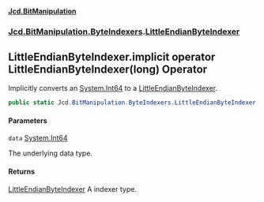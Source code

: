 #### [Jcd.BitManipulation](index.md 'index')
### [Jcd.BitManipulation.ByteIndexers](Jcd.BitManipulation.ByteIndexers.md 'Jcd.BitManipulation.ByteIndexers').[LittleEndianByteIndexer](Jcd.BitManipulation.ByteIndexers.LittleEndianByteIndexer.md 'Jcd.BitManipulation.ByteIndexers.LittleEndianByteIndexer')

## LittleEndianByteIndexer.implicit operator LittleEndianByteIndexer(long) Operator

Implicitly converts an [System.Int64](https://docs.microsoft.com/en-us/dotnet/api/System.Int64 'System.Int64') to a [LittleEndianByteIndexer](Jcd.BitManipulation.ByteIndexers.LittleEndianByteIndexer.md 'Jcd.BitManipulation.ByteIndexers.LittleEndianByteIndexer').

```csharp
public static Jcd.BitManipulation.ByteIndexers.LittleEndianByteIndexer implicit operator LittleEndianByteIndexer(long data);
```
#### Parameters

<a name='Jcd.BitManipulation.ByteIndexers.LittleEndianByteIndexer.op_ImplicitJcd.BitManipulation.ByteIndexers.LittleEndianByteIndexer(long).data'></a>

`data` [System.Int64](https://docs.microsoft.com/en-us/dotnet/api/System.Int64 'System.Int64')

The underlying data type.

#### Returns

[LittleEndianByteIndexer](Jcd.BitManipulation.ByteIndexers.LittleEndianByteIndexer.md 'Jcd.BitManipulation.ByteIndexers.LittleEndianByteIndexer')
A indexer type.